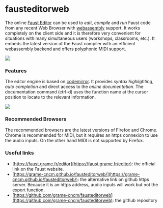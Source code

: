 # fausteditorweb
The online  [Faust Editor](http://faust.grame.fr/editor) can be used to _edit_, _compile_ and _run_ Faust code from any recent Web Browser with [webassembly](http://webassembly.org) support. It works completely on the client side and it is therefore very convenient for situations with many simultaneous users (workshops, classrooms, etc.). It embeds the latest version of the Faust compiler with an efficient webassembly backend and offers polyphonic MIDI support.

![](/images/editor-help.png)

### Features

The editor engine is based on [codemirror](https://codemirror.net/). It provides _syntax highlighting_, _auto completion_ and direct access to the _online documentation_. The documentation command (ctrl-d) uses the function name at the cursor position to locate to the relevant information.

![](/images/editor-doc.png) 

### Recommended Browsers

The recommended browsers are the latest versions of Firefox and Chrome. Chrome is recommended for MIDI, but it requires an https connexion to use the audio inputs. On the other hand MIDI is not supported by Firefox.

### Useful links

- [https://faust.grame.fr/editor](https://faust.grame.fr/editor): the official link on the Faust website. 
- [https://grame-cncm.github.io/fausteditorweb/](https://grame-cncm.github.io/fausteditorweb/): the alternative link on github https server. Because it is an https address, audio inputs will work but not the export function.
- [https://github.com/grame-cncm/fausteditorweb](https://github.com/grame-cncm/fausteditorweb): the github repository

